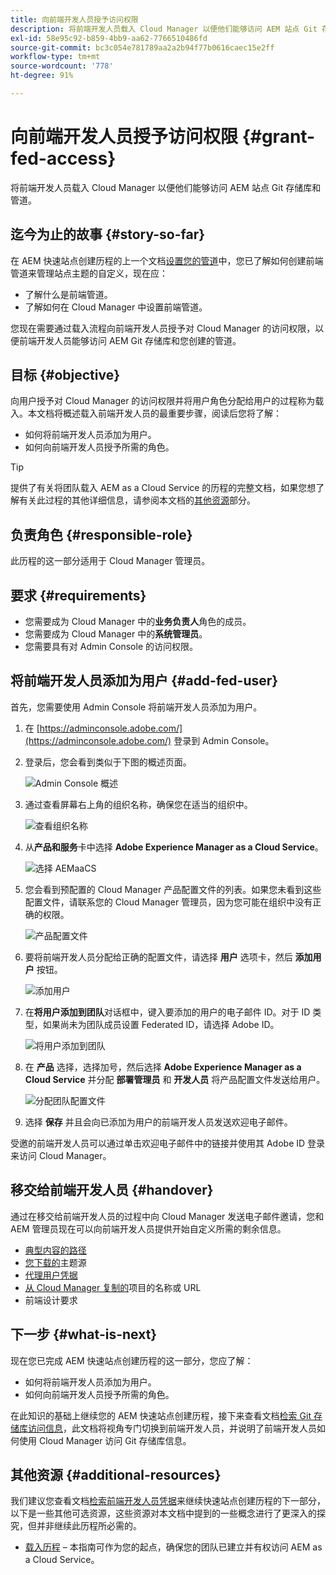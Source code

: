 ```yaml
---
title: 向前端开发人员授予访问权限
description: 将前端开发人员载入 Cloud Manager 以便他们能够访问 AEM 站点 Git 存储库和管道。
exl-id: 58e95c92-b859-4bb9-aa62-7766510486fd
source-git-commit: bc3c054e781789aa2a2b94f77b0616caec15e2ff
workflow-type: tm+mt
source-wordcount: '778'
ht-degree: 91%

---
```


# 向前端开发人员授予访问权限 {#grant-fed-access}

将前端开发人员载入 Cloud Manager 以便他们能够访问 AEM 站点 Git 存储库和管道。

## 迄今为止的故事 {#story-so-far}

在 AEM 快速站点创建历程的上一个文档[设置您的管道](pipeline-setup.md)中，您已了解如何创建前端管道来管理站点主题的自定义，现在应：

* 了解什么是前端管道。
* 了解如何在 Cloud Manager 中设置前端管道。

您现在需要通过载入流程向前端开发人员授予对 Cloud Manager 的访问权限，以便前端开发人员能够访问 AEM Git 存储库和您创建的管道。

## 目标 {#objective}

向用户授予对 Cloud Manager 的访问权限并将用户角色分配给用户的过程称为载入。本文档将概述载入前端开发人员的最重要步骤，阅读后您将了解：

* 如何将前端开发人员添加为用户。
* 如何向前端开发人员授予所需的角色。

>[!TIP]
>
>提供了有关将团队载入 AEM as a Cloud Service 的历程的完整文档，如果您想了解有关此过程的其他详细信息，请参阅本文档的[其他资源](#additional-resources)部分。

## 负责角色 {#responsible-role}

此历程的这一部分适用于 Cloud Manager 管理员。

## 要求 {#requirements}

* 您需要成为 Cloud Manager 中的&#x200B;**业务负责人**&#x200B;角色的成员。
* 您需要成为 Cloud Manager 中的&#x200B;**系统管理员**。
* 您需要具有对 Admin Console 的访问权限。

## 将前端开发人员添加为用户 {#add-fed-user}

首先，您需要使用 Admin Console 将前端开发人员添加为用户。

1. 在 [https://adminconsole.adobe.com/](https://adminconsole.adobe.com/) 登录到 Admin Console。

1. 登录后，您会看到类似于下图的概述页面。

   ![Admin Console 概述](assets/admin-console.png)

1. 通过查看屏幕右上角的组织名称，确保您在适当的组织中。

   ![查看组织名称](assets/correct-org.png)

1. 从&#x200B;**产品和服务**&#x200B;卡中选择 **Adobe Experience Manager as a Cloud Service**。

   ![选择 AEMaaCS](assets/select-aemaacs.png)

1. 您会看到预配置的 Cloud Manager 产品配置文件的列表。如果您未看到这些配置文件，请联系您的 Cloud Manager 管理员，因为您可能在组织中没有正确的权限。

   ![产品配置文件](assets/product-profiles.png)

1. 要将前端开发人员分配给正确的配置文件，请选择 **用户** 选项卡，然后 **添加用户** 按钮。

   ![添加用户](assets/add-user.png)

1. 在&#x200B;**将用户添加到团队**&#x200B;对话框中，键入要添加的用户的电子邮件 ID。对于 ID 类型，如果尚未为团队成员设置 Federated ID，请选择 Adobe ID。

   ![将用户添加到团队](assets/add-to-team.png)

1. 在 **产品** 选择，选择加号，然后选择 **Adobe Experience Manager as a Cloud Service** 并分配 **部署管理员** 和 **开发人员** 将产品配置文件发送给用户。

   ![分配团队配置文件](assets/assign-team.png)

1. 选择 **保存** 并且会向已添加为用户的前端开发人员发送欢迎电子邮件。

受邀的前端开发人员可以通过单击欢迎电子邮件中的链接并使用其 Adobe ID 登录来访问 Cloud Manager。

## 移交给前端开发人员 {#handover}

通过在移交给前端开发人员的过程中向 Cloud Manager 发送电子邮件邀请，您和 AEM 管理员现在可以向前端开发人员提供开始自定义所需的剩余信息。

* [典型内容的路径](#example-page)
* [您下载的](#download-theme)主题源
* [代理用户凭据](#proxy-user)
* [从 Cloud Manager 复制的](pipeline-setup.md#login)项目的名称或 URL
* 前端设计要求

## 下一步 {#what-is-next}

现在您已完成 AEM 快速站点创建历程的这一部分，您应了解：

* 如何将前端开发人员添加为用户。
* 如何向前端开发人员授予所需的角色。

在此知识的基础上继续您的 AEM 快速站点创建历程，接下来查看文档[检索 Git 存储库访问信息](retrieve-access.md)，此文档将视角专门切换到前端开发人员，并说明了前端开发人员如何使用 Cloud Manager 访问 Git 存储库信息。

## 其他资源 {#additional-resources}

我们建议您查看文档[检索前端开发人员凭据](retrieve-access.md)来继续快速站点创建历程的下一部分，以下是一些其他可选资源，这些资源对本文档中提到的一些概念进行了更深入的探究，但并非继续此历程所必需的。

* [载入历程](/help/journey-onboarding/overview.md) – 本指南可作为您的起点，确保您的团队已建立并有权访问 AEM as a Cloud Service。
